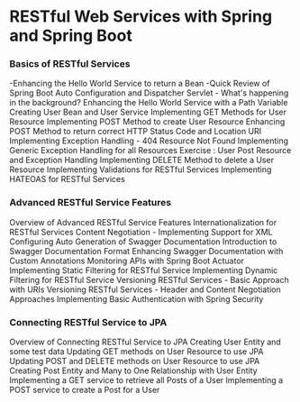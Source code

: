# RESTful Web Services with Spring and Spring Boot


### Basics of RESTful Services

-Enhancing the Hello World Service to return a Bean
-Quick Review of Spring Boot Auto Configuration and Dispatcher Servlet - What's happening in the background?
Enhancing the Hello World Service with a Path Variable
Creating User Bean and User Service
Implementing GET Methods for User Resource
Implementing POST Method to create User Resource
Enhancing POST Method to return correct HTTP Status Code and Location URI
Implementing Exception Handling - 404 Resource Not Found
Implementing Generic Exception Handling for all Resources
Exercise : User Post Resource and Exception Handling
Implementing DELETE Method to delete a User Resource
Implementing Validations for RESTful Services
Implementing HATEOAS for RESTful Services

### Advanced RESTful Service Features
Overview of Advanced RESTful Service Features
Internationalization for RESTful Services
Content Negotiation - Implementing Support for XML
Configuring Auto Generation of Swagger Documentation
Introduction to Swagger Documentation Format
Enhancing Swagger Documentation with Custom Annotations
Monitoring APIs with Spring Boot Actuator
Implementing Static Filtering for RESTful Service
Implementing Dynamic Filtering for RESTful Service
Versioning RESTful Services - Basic Approach with URIs
Versioning RESTful Services - Header and Content Negotiation Approaches
Implementing Basic Authentication with Spring Security

### Connecting RESTful Service to JPA
Overview of Connecting RESTful Service to JPA
Creating User Entity and some test data
Updating GET methods on User Resource to use JPA
Updating POST and DELETE methods on User Resource to use JPA
Creating Post Entity and Many to One Relationship with User Entity
Implementing a GET service to retrieve all Posts of a User
Implementing a POST service to create a Post for a User
